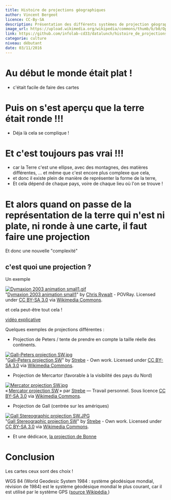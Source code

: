 ```yaml
---
title: Histoire de projections géographiques
author: Vincent Bergeot
licence: CC-By-SA
description: Présentation des différents systèmes de projection géographique.
image_url: https://upload.wikimedia.org/wikipedia/commons/thumb/b/b0/Openstreetmap_logo.svg/145px-Openstreetmap_logo.svg.png
link: https://github.com/infolab-cd33/datalunch/histoire_de_projections.md
categorie: culture
niveau: débutant
date: 03/11/2016
---
```


# Au début le monde était plat !
- c'était facile de faire des cartes <i class="fa fa-smile-o"></i>

# Puis on s'est aperçu que la terre était ronde !!!
- Déja là cela se complique !

# Et c'est toujours pas vrai !!!
- car la Terre c'est une ellipse, avec des montagnes, des matières différentes, ... et même que c'est encore plus complexe que cela,
- et donc il existe plein de manière de représenter la forme de la terre,
- Et cela dépend de chaque pays, voire de chaque lieu où l'on se trouve !

# Et alors quand on passe de la représentation de la terre qui n'est ni plate, ni ronde à une carte, il faut faire une projection

Et donc une nouvelle "complexité"

## c'est quoi une projection ?
Un exemple
<p><a href="https://commons.wikimedia.org/wiki/File:Dymaxion_2003_animation_small1.gif#/media/File:Dymaxion_2003_animation_small1.gif"><img alt="Dymaxion 2003 animation small1.gif" src="https://upload.wikimedia.org/wikipedia/commons/b/bb/Dymaxion_2003_animation_small1.gif"></a><br>"<a href="https://commons.wikimedia.org/wiki/File:Dymaxion_2003_animation_small1.gif#/media/File:Dymaxion_2003_animation_small1.gif">Dymaxion 2003 animation small1</a>" by <a rel="nofollow" class="external text" href="http://www.westnet.com/~crywalt/">Chris Rywalt</a> - POVRay. Licensed under <a title="Creative Commons Attribution-Share Alike 3.0
<p></p>" href="http://creativecommons.org/licenses/by-sa/3.0/">CC BY-SA 3.0</a> via <a href="//commons.wikimedia.org/wiki/">Wikimedia Commons</a>.</p>

et cela peut-être tout cela !

[vidéo explicative](https://www.youtube.com/embed/b1xXTi1nFC)

Quelques exemples de projections différentes :

* Projection de Peters / tente de prendre en compte la taille réelle des continents.
<p><a href="https://upload.wikimedia.org/wikipedia/commons/thumb/3/34/Gall%E2%80%93Peters_projection_SW.jpg/512px-Gall%E2%80%93Peters_projection_SW.jpg"><img alt="Gall–Peters projection SW.jpg" src="https://upload.wikimedia.org/wikipedia/commons/thumb/3/34/Gall%E2%80%93Peters_projection_SW.jpg/512px-Gall%E2%80%93Peters_projection_SW.jpg"></a><br>"<a href="https://upload.wikimedia.org/wikipedia/commons/thumb/3/34/Gall%E2%80%93Peters_projection_SW.jpg/512px-Gall%E2%80%93Peters_projection_SW.jpg">Gall–Peters projection SW</a>" by <a href="//commons.wikimedia.org/wiki/User:Strebe" title="User:Strebe">Strebe</a> - <span class="int-own-work" lang="en">Own work</span>. Licensed under <a title="Creative Commons Attribution-Share Alike 3.0" href="http://creativecommons.org/licenses/by-sa/3.0">CC BY-SA 3.0</a> via <a href="//commons.wikimedia.org/wiki/">Wikimedia Commons</a>.</p>

* Projection de Mercartor (favorable à la visibilité des pays du Nord)
<p><a href="https://upload.wikimedia.org/wikipedia/commons/thumb/f/f4/Mercator_projection_SW.jpg/512px-Mercator_projection_SW.jpg"><img alt="Mercator projection SW.jpg" src="https://upload.wikimedia.org/wikipedia/commons/thumb/f/f4/Mercator_projection_SW.jpg/512px-Mercator_projection_SW.jpg"></a><br>« <a href="https://upload.wikimedia.org/wikipedia/commons/thumb/f/f4/Mercator_projection_SW.jpg/512px-Mercator_projection_SW.jpg">Mercator projection SW</a> » par <a href="http://commons.wikimedia.org/wiki/User:Strebe" title="User:Strebe">Strebe</a> — <span class="int-own-work" lang="fr">Travail personnel</span>. Sous licence <a title="Creative Commons Attribution-Share Alike 3.0" href="http://creativecommons.org/licenses/by-sa/3.0">CC BY-SA 3.0</a> via <a href="https://commons.wikimedia.org/wiki/">Wikimedia Commons</a>.</p>

* Projection de Gall (centrée sur les amériques)
<p><a href="https://commons.wikimedia.org/wiki/File:Gall_Stereographic_projection_SW.JPG"><img alt="Gall Stereographic projection SW.JPG" src="https://upload.wikimedia.org/wikipedia/commons/thumb/5/51/Gall_Stereographic_projection_SW.JPG/512px-Gall_Stereographic_projection_SW.JPG"></a><br>"<a href="https://upload.wikimedia.org/wikipedia/commons/thumb/5/51/Gall_Stereographic_projection_SW.JPG/512px-Gall_Stereographic_projection_SW.JPG">Gall Stereographic projection SW</a>" by <a href="http://commons.wikimedia.org/wiki/User:Strebe" title="User:Strebe">Strebe</a> - <span class="int-own-work" lang="en">Own work</span>. Licensed under <a title="Creative Commons Attribution-Share Alike 3.0" href="http://creativecommons.org/licenses/by-sa/3.0">CC BY-SA 3.0</a> via <a href="//commons.wikimedia.org/wiki/">Wikimedia Commons</a>.</p>

* Et une dédicace, [la projection de Bonne](https://commons.wikimedia.org/wiki/File:Bonne-projection.jpg#/media/File:Bonne-projection.jpg)


# Conclusion
Les cartes ceux sont des choix !

<i class="fa fa-heart"></i>WGS 84 (World Geodesic System 1984 : système géodésique mondial, révision de 1984) est le système géodésique mondial le plus courant, car il est utilisé par le système GPS ([source Wikipédia ](https://fr.wikipedia.org/wiki/WGS_84))<i class="fa fa-heart"></i>
